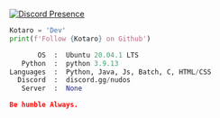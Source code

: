 [![Discord Presence](https://lanyard.cnrad.dev/api/871257848804442202)](https://discord.com/users/871257848804442202)
```python
Kotaro = 'Dev'
print(f'Follow {Kotaro} on Github')
```
```python
       OS  :  Ubuntu 20.04.1 LTS
   Python  :  python 3.9.13
Languages  :  Python, Java, Js, Batch, C, HTML/CSS
  Discord  :  discord.gg/nudos
   Server  :  None
```

```json
Be humble Always.
```

